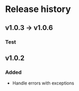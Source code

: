 # Release history

## v1.0.3 -> v1.0.6
### Test

## v1.0.2
### Added
- Handle errors with exceptions

